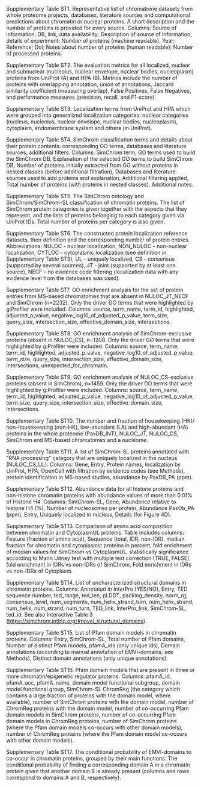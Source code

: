 Supplementary Table ST1. Representative list of chromatome datasets from whole proteome projects, databases, literature sources and computational predictions about chromatin or nuclear proteins. A short description and the number of proteins is provided for every source. Columns: Source of information; DB, link, data availability; Description of source of information, details of experiment; Number of proteins (machine readable), Year; Reference; Doi; Notes about number of proteins (human readable); Number of processed proteins.									  

Supplementary Table ST2. The evaluation metrics for all localized, nuclear and subnuclear (nucleolus, nuclear envelope, nuclear bodies, nucleoplasm) proteins from UniProt (A) and HPA (B). Metrics include the number of proteins with overlapping annotation, union of annotations, Jaccard similarity coefficient (measuring overlap), False Positives, False Negatives, and performance measures (precision, recall, and F1-score).  

Supplementary Table ST3. Localization terms from UniProt and HPA which were grouped into generalized localization categories:  nuclear categories (nucleus, nucleolus, nuclear envelope, nuclear bodies, nucleoplasm), cytoplasm, endomembrane system and others (in UniProt).	  

Supplementary Table ST4. SimChrom classification terms and details about their protein contents: corresponding GO terms, databases and literature sources, additional filters. Columns: SimChrom term, GO terms used to build the SimChrom DB, Explanation of the selected GO terms to build SimChrom DB, Number of proteins initially extracted from GO without proteins in nested classes (before additional filtration), Databases and literature sources used to add proteins and explanation, Additional filtering applied, Total number of proteins (with proteins in nested classes), Additional notes.  

Supplementary Table ST5. The SimChrom ontology and SimChrom/SimChrom-SL classification of chromatin proteins. The list of SimChrom protein categories is given together with the aspects that they represent, and the lists of proteins belonging to each category given via UniProt IDs. Total number of proteins per category is also given.   

Supplementary Table ST6. The constructed protein localization reference datasets, their definition and the corresponding number of protein entries. Abbreviations: NULOC - nuclear localization, NON_NULOC - non-nuclear localization, CYTLOC - cytoplasmic localization (see definition in Supplementary Table ST3), UL - uniquely localized, CS - consensus (supported by several sources), JT - joint (supported by at least one source), NECF - no evidence code filtering (localization data with any evidence level from the databases was used).   

Supplementary Table ST7. GO enrichment analysis for the set of protein entries from MS-based chromatomes that are absent in NULOC_JT_NECF and SimChrom (n=2232). Only the driver GO terms that were highlighted by g:Profiler were included. Columns: source, term_name, term_id, highlighted, adjusted_p_value, negative_log10_of_adjusted_p_value, term_size, query_size, intersection_size, effective_domain_size, intersections.   

Supplementary Table ST8. GO enrichment analysis of SimChrom-exclusive proteins (absent in NULOC_CS), n=1208. Only the driver GO terms that were highlighted by g:Profiler were included. Columns: source, term_name, term_id, highlighted, adjusted_p_value, negative_log10_of_adjusted_p_value, term_size, query_size, intersection_size, effective_domain_size, intersections, unexpected_for_chromatin.  

Supplementary Table ST9. GO enrichment analysis of NULOC_CS-exclusive proteins (absent in SimChrom), n=1459. Only the driver GO terms that were highlighted by g:Profiler were included. Columns: source, term_name, term_id, highlighted, adjusted_p_value, negative_log10_of_adjusted_p_value, term_size, query_size, intersection_size, effective_domain_size, intersections.   

Supplementary Table ST10. The number and fraction of housekeeping (HK)/ non-housekeeping (non-HK), low-abundant (LA) and high-abundant (HA) proteins in the whole proteome (PaxDB_INT), NULOC_JT, NULOC_CS, SimChrom and MS-based chromatomes and a nucleome.   

Supplementary Table ST11. A list of SimChrom-SL proteins annotated with "RNA processing" category that are uniquely localized in the nucleus (NULOC_CS_UL). Columns: Gene, Entry, Protein names, localization by UniProt, HPA, OpenCell with filtration by evidence codes (see Methods), protein identification in MS-based studies, abundance by PaxDB_PA (ppm).   

Supplementary Table ST12. Abundance data for all histone proteins and non-histone chromatin proteins with abundance values of more than 0.01% of Histone H4. Columns: SimChrom-SL, Gene, Abundance relative to histone H4 (%), Number of nucleosomes per protein, Abundance PaxDb_PA (ppm), Entry, Uniquely localized in nucleus, Details (for Figure 4D).								

Supplementary Table ST13. Comparison of amino acid composition between chromatin and CytoplasmUL proteins. Table includes columns: Feature (fraction of amino acid), Sequence (total, IDR, non-IDR), median fraction for chromatin and cytoplasmic proteins in percent, fold enrichment of median values for SimChrom vs CytoplasmUL, statistically significance according to Mann Uitney test with multiple test correction (TRUE, FALSE), fold enrichment in IDRs vs non-IDRs of SimChrom, Fold enrichment in IDRs vs non-IDRs of Cytoplasm.

Supplementary Table ST14. List of uncharacterized structural domains in chromatin proteins. Columns: Annotated in InterPro (YES/NO), Entry, TED sequence number, ted_range, ted_len, pLDDT, packing_density, norm_rg, consensus_level, num_segments, num_helix_strand_turn, num_helix_strand, num_helix, num_strand, num_turn, TED_link, InterPro_link, SimChrom-SL, ted_id. See also Interactive Table 3 (https://simchrom.intbio.org/#novel_structural_domains).  

Supplementary Table ST15. List of Pfam domain models in chromatin proteins. Columns: Entry, SimChrom-SL, Total number of Pfam domains, Number of distinct Pfam models, pfamA_ids (only unique ids), Domain annotations (according to manual annotation of EMVI-domains, see Methods), Distinct domain annotations (only unique annotations).  

Supplementary Table ST16. Pfam domain models that are present in three or more chromatin/epigenetic regulator proteins. Columns: pfamA_id, pfamA_acc, pfamA_name, domain model functional subgroup, domain model functional group, SimChrom-SL ChromReg (the category which contains a large fraction of proteins with the domain model, where available), number of SimChrom proteins with the domain model, number of ChromReg proteins with the domain model, number of co-occurring Pfam domain models in SimChrom proteins, number of co-occurring Pfam domain models in ChromReg proteins, number of SimChrom proteins (where the Pfam domain models co-occurs with other domain models), number of ChromReg proteins (where the Pfam domain model co-occurs with other domain models).  

Supplementary Table ST17. The conditional probability of EMVI-domains to co-occur in chromatin proteins, grouped by their main functions. The conditional probability of finding a corresponding domain A in a chromatin protein given that another domain B is already present (columns and rows correspond to domains A and B, respectively). 	

